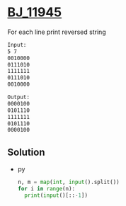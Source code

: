 # [BJ_11945](https://acmicpc.net/problem/11945)

For each line print reversed string

```txt
Input:
5 7
0010000
0111010
1111111
0111010
0010000

Output:
0000100
0101110
1111111
0101110
0000100
```

## Solution

* py

  ```py
  n, m = map(int, input().split())
  for i in range(n):
    print(input()[::-1])
  ```
